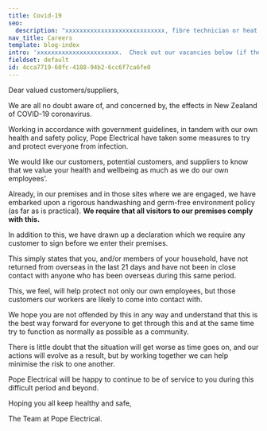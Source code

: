 ```yaml
---
title: Covid-19
seo:
  description: "xxxxxxxxxxxxxxxxxxxxxxxxxxxx, fibre technician or heat pump installer?  Check out Pope Electrical's Careers Page."
nav_title: Careers
template: blog-index
intro: 'xxxxxxxxxxxxxxxxxxxxxxx.  Check out our vacancies below (if there are any) and if you feel you would like to be part of  a longstanding, honest, progressive, Kiwi company, just click on the appropriate position for further details.'
fieldset: default
id: 4cca7719-60fc-4188-94b2-6cc6f7ca6fe0
---
```

Dear valued customers/suppliers,

We are all no doubt aware of, and concerned by, the effects in New Zealand of COVID-19 coronavirus.

Working in accordance with government guidelines, in tandem with our own health and safety policy, Pope Electrical have taken some measures to try and protect everyone from infection.

We would like our customers, potential customers, and suppliers to know that we value your health and wellbeing as much as we do our own employees’. 

Already, in our premises and in those sites where we are engaged, we have embarked upon a rigorous handwashing and germ-free environment policy (as far as is practical). **We require that all visitors to our premises comply with this.**

 In addition to this, we have drawn up a declaration which we require any customer to sign before we enter their premises. 

This simply states that you, and/or members of your household, have not returned from overseas in the last 21 days and have not been in close contact with anyone who has been overseas during this same period.  

This, we feel, will help protect not only our own employees, but those customers our workers are likely to come into contact with. 

We hope you are not offended by this in any way and understand that this is the best way forward for everyone to get through this and at the same time try to function as normally as possible as a community.

There is little doubt that the situation will get worse as time goes on, and our actions will evolve as a result, but by working together we can help minimise the risk to one another.

Pope Electrical will be happy to continue to be of service to you during this difficult period and beyond.

Hoping you all keep healthy and safe,

The Team at Pope Electrical.